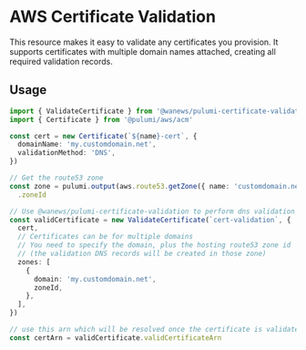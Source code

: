 # AWS Certificate Validation

This resource makes it easy to validate any certificates you provision. It supports certificates with multiple domain names attached, creating all required validation records.

## Usage

```ts
import { ValidateCertificate } from '@wanews/pulumi-certificate-validation'
import { Certificate } from '@pulumi/aws/acm'

const cert = new Certificate(`${name}-cert`, {
  domainName: 'my.customdomain.net',
  validationMethod: 'DNS',
})

// Get the route53 zone
const zone = pulumi.output(aws.route53.getZone({ name: 'customdomain.net' }))
  .zoneId

// Use @wanews/pulumi-certificate-validation to perform dns validation
const validCertificate = new ValidateCertificate(`cert-validation`, {
  cert,
  // Certificates can be for multiple domains
  // You need to specify the domain, plus the hosting route53 zone id
  // (the validation DNS records will be created in those zone)
  zones: [
    {
      domain: 'my.customdomain.net',
      zoneId,
    },
  ],
})

// use this arn which will be resolved once the certificate is validated
const certArn = validCertificate.validCertificateArn
```
